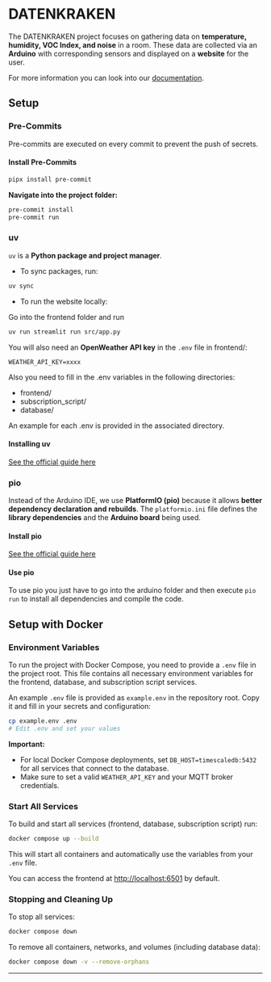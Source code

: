 # DATENKRAKEN

The DATENKRAKEN project focuses on gathering data on **temperature, humidity, VOC Index, and noise** in a room.
These data are collected via an **Arduino** with corresponding sensors and displayed on a **website** for the user.

For more information you can look into our [documentation](https://datenkrakenorg.github.io/DATENKRAKEN/).

## Setup

### Pre-Commits

Pre-commits are executed on every commit to prevent the push of secrets.

#### Install Pre-Commits

```bash
pipx install pre-commit
```

**Navigate into the project folder:**

```bash
pre-commit install
pre-commit run
```

### uv

`uv` is a **Python package and project manager**.

* To sync packages, run:

```bash
uv sync
```

* To run the website locally:

Go into the frontend folder and run
```bash
uv run streamlit run src/app.py
```

You will also need an **OpenWeather API key** in the `.env` file in frontend/:

```
WEATHER_API_KEY=xxxx
```

Also you need to fill in the .env variables in the following directories:
- frontend/
- subscription_script/
- database/

An example for each .env is provided in the associated directory.


#### Installing uv

<a href="https://docs.astral.sh/uv/getting-started/installation/">See the official guide here</a>

### pio

Instead of the Arduino IDE, we use **PlatformIO (pio)** because it allows **better dependency declaration and rebuilds**.
The `platformio.ini` file defines the **library dependencies** and the **Arduino board** being used.

#### Install pio

<a href="https://docs.platformio.org/en/latest/integration/ide/pioide.html">See the official guide here</a>

#### Use pio

To use pio you just have to go into the arduino folder and then execute `pio run` to install all dependencies and compile the code.

## Setup with Docker

### Environment Variables

To run the project with Docker Compose, you need to provide a `.env` file in the project root. This file contains all necessary environment variables for the frontend, database, and subscription script services.

An example `.env` file is provided as `example.env` in the repository root. Copy it and fill in your secrets and configuration:

```bash
cp example.env .env
# Edit .env and set your values
```

**Important:**
- For local Docker Compose deployments, set `DB_HOST=timescaledb:5432` for all services that connect to the database.
- Make sure to set a valid `WEATHER_API_KEY` and your MQTT broker credentials.

### Start All Services

To build and start all services (frontend, database, subscription script) run:

```bash
docker compose up --build
```

This will start all containers and automatically use the variables from your `.env` file.

You can access the frontend at [http://localhost:6501](http://localhost:6501) by default.

### Stopping and Cleaning Up

To stop all services:

```bash
docker compose down
```

To remove all containers, networks, and volumes (including database data):

```bash
docker compose down -v --remove-orphans
```

---

